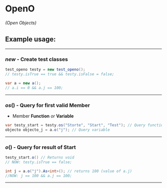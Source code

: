 # OpenO
######  (Open Objects)



## Example usage:
---
### *new* - Create test classes
```C#
test_openo testy = new test_openo();
// testy.isTrue == true && testy.isFalse = false;

var a = new a();
// a.i == 0 && a.j == 100;
```
---
### *os*() - Query for first valid Member
* Member **Function** *or* **Variable**
```C#
var testy_start = testy.os("Storte", "Start", "Test"); // Query function
objecto objecto_j = a.o("j"); // Query variable
```
---

### *o*() - Query for result of Start
```C#
testy_start.o() // Returns void
// NOW: testy.isTrue == false;

int j = a.o("j").As<int>(); // returns 100 (value of a.j)
//NOW: j == 100 && a.j == 100;
```
---

